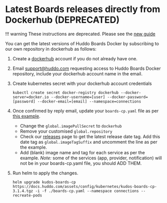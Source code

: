 # Latest Boards releases directly from Dockerhub (DEPRECATED)

!!! warning
    These instructions are deprecated. Please see the [new guide](/boards/images/)

You can get the latest versions of Huddo Boards Docker by subscribing to our own repository in dockerhub as follows:

1.  Create a [dockerhub](https://hub.docker.com) account if you do not already have one.
1.  Email [support@huddo.com](mailto:support@huddo.com) requesting access to Huddo Boards Docker repository, include your dockerhub account name in the email.
1.  Create kubernetes secret with your dockerhub account credentials

        kubectl create secret docker-registry dockerhub --docker-server=docker.io --docker-username=[user] --docker-password=[password] --docker-email=[email] --namespace=connections

1.  Once confirmed by reply email, update your `boards-cp.yaml` file as per [this example](/assets/config/kubernetes/boards-cp-dockerhub.yaml).

    - Change the `global.imagePullSecret` to `dockerhub`
    - Remove your customised `global.repository`
    - Check our [releases](/boards/releases/) page to get the latest release date tag. Add this date tag as `global.imageTagSuffix` and uncomment the line as per the example.
    - Add (blank) image name and tag for each service as per the example. _Note:_ some of the services (app, provider, notification) will not be in your boards-cp.yaml file, you should ADD THEM.

1.  Run helm to apply the changes.

        helm upgrade kudos-boards-cp https://docs.huddo.com/assets/config/kubernetes/kudos-boards-cp-3.1.4.tgz -i -f ./boards-cp.yaml --namespace connections --recreate-pods
